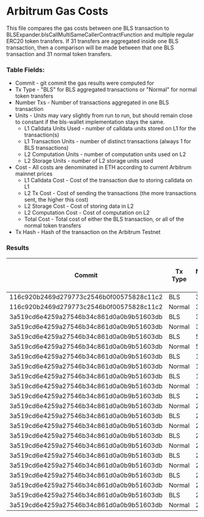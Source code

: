 # Arbitrum Gas Costs

This file compares the gas costs between one BLS transaction to BLSExpander.blsCallMultiSameCallerContractFunction 
and multiple regular ERC20 token transfers. If 31 transfers are aggregated inside one BLS transaction, then a comparison
will be made between that one BLS transaction and 31 normal token transfers.

### Table Fields:
* Commit - git commit the gas results were computed for
* Tx Type - "BLS" for BLS aggregated transactions or "Normal" for normal token transfers
* Number Txs - Number of transactions aggregated in one BLS transaction
* Units - Units may vary slightly from run to run, but should remain close to constant if the bls-wallet implementation stays the same.
  * L1 Calldata Units Used - number of calldata units stored on L1 for the transaction(s)
  * L1 Transaction Units - number of distinct transactions (always 1 for BLS transactions)
  * L2 Computation Units - number of computation units used on L2
  * L2 Storage Units - number of L2 storage units used
* Cost - All costs are denominated in ETH according to current Arbitrum mainnet prices
  * L1 Calldata Cost - Cost of the transaction due to storing calldata on L1
  * L2 Tx Cost - Cost of sending the transactions (the more transactions sent, the higher this cost) 
  * L2 Storage Cost - Cost of storing data in L2
  * L2 Computation Cost - Cost of computation on L2
  * Total Cost - Total cost of either the BLS transaction, or all of the normal token transfers
* Tx Hash - Hash of the transaction on the Arbitrum Testnet

### Results
| Commit | Tx Type | Number Txs | L1 Calldata Units Used | L1 Transaction Units | L2 Computation Units | L2 Storage Units | L1 Calldata Cost | L2 Tx Cost | L2 Storage Cost | L2 Computation Cost | Total Cost (ETH) | Tx Hash |
| ----------- | ----------- | ----------- | ----------- | ----------- | ----------- | ----------- | ----------- | ----------- | ----------- |---------------------| ----------- |------------------|
| 116c920b2469d279773c2546b0f00575828c11c2 | BLS | 31 | 23388 | 1 | 312116 | 1 | 0.0015691 | 0.0001342 | 0.0000292 | 0.0001821 | 0.0019145 | 0xae4c5f62536743630eab5056671296e130bcd9d64650013a86c268fd59c6bc81 |
| 116c920b2469d279773c2546b0f00575828c11c2 | Normal | 31 | 60388 | 31 | 25730 | 0 | 0.0040514 | 0.0041596 | 0.0000000 | 0.0000150 | 0.0082260 | 0x78cfceea76233ed83a49d67919ec4e6ce30d71a15cbcb64821514a1eabed257c |
| 3a519cd6e4259a27546b34c861d0a0b9b51603db | BLS | 30 | -1 | -2 | -3 | -4 | -4 | -5 | -6 | -7 | 758207 | 0x0f17c7bb341247a59ee8157bdbd2e8371b597400270b697beba15545fd07f0d4 |
| 3a519cd6e4259a27546b34c861d0a0b9b51603db | Normal | 30 | -1 | -2 | -3 | -4 | -4 | -5 | -6 | -7 | 1030200 | 0x677ec08625f006141e3a8a535e05a989b5c4f5989393527b3490147f3f2b75e3 |
| 3a519cd6e4259a27546b34c861d0a0b9b51603db | BLS | 50 | -1 | -2 | -3 | -4 | -4 | -5 | -6 | -7 | 880375 | 0x95afa68cf98cf53379093bb1a1940208c237964d4068fee1be3aea87ea92128c |
| 3a519cd6e4259a27546b34c861d0a0b9b51603db | Normal | 50 | -1 | -2 | -3 | -4 | -4 | -5 | -6 | -7 | 2572000 | 0x85a4ddafc49b0f28336e8456aea5e17700b28f42f7fb538353aa37096947fdb7 |
| 3a519cd6e4259a27546b34c861d0a0b9b51603db | BLS | 100 | -1 | -2 | -3 | -4 | -4 | -5 | -6 | -7 | 2235700 | 0x2add424671bb5d3ca41957c46842861e3ace0afd1e33aeb870a2e8e009da961e |
| 3a519cd6e4259a27546b34c861d0a0b9b51603db | Normal | 100 | -1 | -2 | -3 | -4 | -4 | -5 | -6 | -7 | 5144000 | 0x306e9f70173accb4e5463f2cdfa366ca48814b1c031a72a0a3eed9f21c92ae83 |
| 3a519cd6e4259a27546b34c861d0a0b9b51603db | BLS | 150 | -1 | -2 | -3 | -4 | -4 | -5 | -6 | -7 | 6333805 | 0xaa8abc3dd3e2206ef33367c9e59bee3fa7929a37706812d5908fc92e70cae587 |
| 3a519cd6e4259a27546b34c861d0a0b9b51603db | Normal | 150 | -1 | -2 | -3 | -4 | -4 | -5 | -6 | -7 | 5151000 | 0x58f33897f26acdf125d252a613125524f413add063ca78223fcb4966e9fa2fdd |
| 3a519cd6e4259a27546b34c861d0a0b9b51603db | BLS | 200 | -1 | -2 | -3 | -4 | -4 | -5 | -6 | -7 | 12755906 | 0xd983b471321e6be9a15757f7803b9b8521add04888e9ebc1678caa5e0346a00b |
| 3a519cd6e4259a27546b34c861d0a0b9b51603db | Normal | 200 | -1 | -2 | -3 | -4 | -4 | -5 | -6 | -7 | 6868000 | 0x40dddb552dd32942a3a09111f06fc09e65553f83558d84be25da4d4a559edc6f |
| 3a519cd6e4259a27546b34c861d0a0b9b51603db | BLS | 210 | -1 | -2 | -3 | -4 | -4 | -5 | -6 | -7 | 12955773 | 0xd015d385c2e37a91c4b4533daf9fc9780170ad73929aa67626160c96e852afed |
| 3a519cd6e4259a27546b34c861d0a0b9b51603db | Normal | 210 | -1 | -2 | -3 | -4 | -4 | -5 | -6 | -7 | 10802400 | 0x2bdf371a0f9a405ed60d11f9865ec9a408161d31172b0b73e9f6d8e2cf13b825 |
| 3a519cd6e4259a27546b34c861d0a0b9b51603db | BLS | 220 | -1 | -2 | -3 | -4 | -4 | -5 | -6 | -7 | 14876140 | 0x1f7218dc3efe972d434beeea2f7fce10efb4d420b2dbc126513c1556ebf2182e |
| 3a519cd6e4259a27546b34c861d0a0b9b51603db | Normal | 220 | -1 | -2 | -3 | -4 | -4 | -5 | -6 | -7 | 11316800 | 0x7c4ea5a344391bf3ea4527bcaf8fa23a2514660492a390c15a8ca8403daa5aae |
| 3a519cd6e4259a27546b34c861d0a0b9b51603db | BLS | 230 | -1 | -2 | -3 | -4 | -4 | -5 | -6 | -7 | 18785019 | 0x06fb3130b21cc9e5afb4388b54ae1bbfa1f1237bcf4cd8f27191071ba8c7aae5 |
| 3a519cd6e4259a27546b34c861d0a0b9b51603db | Normal | 230 | -1 | -2 | -3 | -4 | -4 | -5 | -6 | -7 | 7898200 | 0x9f4af82825d47626a35cbf514e2b00e3d2c5ce7d2258ffa206819fd6da6675ab |
| 3a519cd6e4259a27546b34c861d0a0b9b51603db | BLS | 240 | -1 | -2 | -3 | -4 | -4 | -5 | -6 | -7 | 19401501 | 0xe9bb72b3bfb5ef8016fd71c4798bc282fa14b70def0ece6d921d6da30b55ba7f |
| 3a519cd6e4259a27546b34c861d0a0b9b51603db | Normal | 240 | -1 | -2 | -3 | -4 | -4 | -5 | -6 | -7 | 12345600 | 0x46a6d565522936396934c9497fc9903fdf0663f60323bc9035edff06c10a9534 |
| 3a519cd6e4259a27546b34c861d0a0b9b51603db | BLS | 241 | -1 | -2 | -3 | -4 | -4 | -5 | -6 | -7 | 19654758 | 0xd41c37cbda462af38437cdc357cf44a4f414672154f1a994af6958c396ed377c |
| 3a519cd6e4259a27546b34c861d0a0b9b51603db | Normal | 241 | -1 | -2 | -3 | -4 | -4 | -5 | -6 | -7 | 12397040 | 0xb489d0b2bb28fb0455a00aca974a6db525f6e5cfc1c1c832c89b7dd66ca6235a |